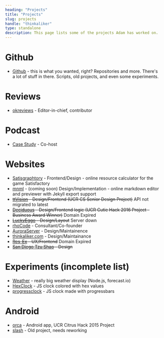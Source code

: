 ```yaml
---
heading: "Projects"
title: "Projects"
slug: projects
handle: "thinkaliker"
type: standalone
description: This page lists some of the projects Adam has worked on.
---
```


# Github

+ [Github](http://github.com/thinkaliker) - this is what you wanted, right? Repositories and more. There's a lot of stuff in there. Scripts, old projects, and even some experiments.

# Reviews

+ [okreviews](https://okrevie.ws) - Editor-in-chief, contributor

# Podcast

+ [Case Study](https://casestudy.show) - Co-host

# Websites

+ [Satisgraphtory](https://satisgraphtory.com) - Frontend/Design - online resource calculator for the game Satisfactory
+ [mnml](http://mnml.thinkaliker.com) - (coming soon) Design/Implementation - online markdown editor and previewer with Jekyll export support
+ ~~[ttVision](http://ttvision.cc) - Design/Frontend (UCR CS Senior Design Project)~~ API not migrated to latest
+ ~~[Deciduous](https://deciduous.cc) - Design/Frontend logic (UCR Cutie Hack 2016 Project - Business Award Winner)~~ Domain Expired
+ ~~[LuckyEggo](http://luckyeggo.com) - Design/Layout~~ Server down
+ [rhoCode](http://rhocode.com) - Consultant/Co-founder
+ [AuroraServer](http://auroraserver.games) - Design/Maintainence
+ [thinkaliker.com](http://thinkaliker.com) - Design/Maintainance
+ ~~[Res-Ex](http://res-ex.net) - UX/Frontend~~ Domain Expired
+ ~~[San Diego Tzu Shao](http://sandiegotzushao.com) - Design~~

# Experiments (incomplete list)

+ [Weather](http://weather.thinkaliker.com) - really big weather display (Node.js, forecast.io)
+ [HexClock](http://cdn.thinkaliker.com/HexClock) - JS clock colored with hex values
+ [progressclock](http://cdn.thinkaliker.com/progressclock) - JS clock made with progressbars

# Android

+ [orca](http://github.com/rhocode/orca) - Android app, UCR Citrus Hack 2015 Project
+ [slash](http://github.com/thinkaliker/slash) - Old project, needs reworking
